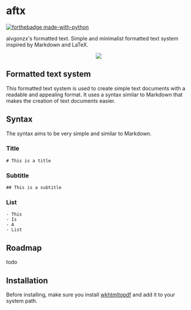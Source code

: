 # aftx

[![forthebadge made-with-python](http://ForTheBadge.com/images/badges/made-with-python.svg)](https://www.python.org/)

alvgonzx's formatted text. Simple and minimalist formatted text system inspired by Markdown and LaTeX.

<p align="center">
  <img src="https://github.com/alvgonzx/aftx/assets/77798268/ec0f4303-bac5-4b61-ba4e-99208489eac0https://github.com/alvgonzx/aftx/assets/77798268/ec0f4303-bac5-4b61-ba4e-99208489eac0" />
</p>

## Formatted text system

This formatted text system is used to create simple text documents with a readable and appealing format. It uses a syntax similar to Markdown that makes the creation of text documents easier.

## Syntax

The syntax aims to be very simple and similar to Markdown.

### Title

```
# This is a title
```

### Subtitle

```
## This is a subtitle
```

### List

```
- This
- Is
- A
- List
```

## Roadmap

todo

## Installation

Before installing, make sure you install [wkhtmltopdf](https://wkhtmltopdf.org/downloads.html) and add it to your system path.
